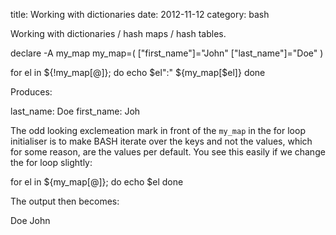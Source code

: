 title: Working with dictionaries
date:    2012-11-12
category: bash

Working with dictionaries / hash maps / hash tables.

declare -A my_map
my_map=(
["first_name"]="John"
["last_name"]="Doe"
)

for el in ${!my_map[@]}; do
echo $el":" ${my_map[$el]}
done



Produces:


last_name: Doe
first_name: Joh


The odd looking exclemeation mark in front of the
```my_map``` in the for loop initialiser is to make
BASH iterate over the keys and not the values, which for some
reason, are the values per default. You see this easily if we
change the for loop slightly:


for el in ${my_map[@]}; do
echo $el
done



The output then becomes:


Doe
John


